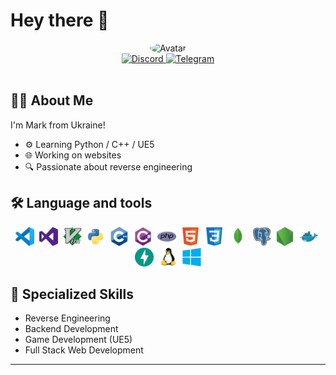 # Hey there 👋

<div align="center">
  <img src="https://github.com/Deloyers.png" alt="Avatar" width="100" height="100" style="border-radius: 50%;"/>
</div>

<div align="center">
  <a href="https://discordapp.com/users/884823370984751115/">
    <img src="https://img.shields.io/badge/Discord-5865F2?style=for-the-badge&logo=discord&logoColor=white" alt="Discord"/>
  </a>
  <a href="https://t.me/root_tsurugi">
    <img src="https://img.shields.io/badge/Telegram-2CA5E0?style=for-the-badge&logo=telegram&logoColor=white" alt="Telegram"/>
  </a>
</div>

<br/>

## 👨‍💻 About Me
I'm Mark from Ukraine!

- ⚙️ Learning Python / C++ / UE5
- 🌐 Working on websites
- 🔍 Passionate about reverse engineering

## 🛠️ Language and tools
<div align="center">
  <img src="https://github.com/devicons/devicon/blob/master/icons/vscode/vscode-original.svg" title="VSCode" alt="VSCode" width="30" height="30"/>&nbsp;
  <img src="https://github.com/devicons/devicon/blob/master/icons/visualstudio/visualstudio-plain.svg" title="Visual Studio" alt="Visual Studio" width="30" height="30"/>&nbsp;
  <img src="https://github.com/devicons/devicon/blob/master/icons/vim/vim-original.svg" title="Vim" alt="Vim" width="30" height="30"/>&nbsp;
  <img src="https://github.com/devicons/devicon/blob/master/icons/python/python-original.svg" title="Python" alt="Python" width="30" height="30"/>&nbsp;
  <img src="https://github.com/devicons/devicon/blob/master/icons/cplusplus/cplusplus-original.svg" title="C++" alt="C++" width="30" height="30"/>&nbsp;
  <img src="https://github.com/devicons/devicon/blob/master/icons/csharp/csharp-original.svg" title="C#" alt="C#" width="30" height="30"/>&nbsp;
  <img src="https://github.com/devicons/devicon/blob/master/icons/php/php-original.svg" title="PHP" alt="PHP" width="30" height="30"/>&nbsp;
  <img src="https://github.com/devicons/devicon/blob/master/icons/html5/html5-original.svg" title="HTML5" alt="HTML5" width="30" height="30"/>&nbsp;
  <img src="https://github.com/devicons/devicon/blob/master/icons/css3/css3-original.svg" title="CSS3" alt="CSS3" width="30" height="30"/>&nbsp;
  <img src="https://github.com/devicons/devicon/blob/master/icons/mongodb/mongodb-original.svg" title="MongoDB" alt="MongoDB" width="30" height="30"/>&nbsp;
  <img src="https://github.com/devicons/devicon/blob/master/icons/postgresql/postgresql-original.svg" title="PostgreSQL" alt="PostgreSQL" width="30" height="30"/>&nbsp;
  <img src="https://github.com/devicons/devicon/blob/master/icons/nodejs/nodejs-original.svg" title="NodeJS" alt="NodeJS" width="30" height="30"/>&nbsp;
  <img src="https://github.com/devicons/devicon/blob/master/icons/docker/docker-original.svg" title="Docker" alt="Docker" width="30" height="30"/>&nbsp;
  <img src="https://github.com/devicons/devicon/blob/master/icons/fastapi/fastapi-original.svg" title="FastAPI" alt="FastAPI" width="30" height="30"/>&nbsp;
  <img src="https://github.com/devicons/devicon/blob/master/icons/linux/linux-original.svg" title="Linux" alt="Linux" width="30" height="30"/>&nbsp;
  <img src="https://github.com/devicons/devicon/blob/master/icons/windows8/windows8-original.svg" title="Windows" alt="Windows" width="30" height="30"/>
</div>

## 🔧 Specialized Skills
- Reverse Engineering
- Backend Development
- Game Development (UE5)
- Full Stack Web Development

---
